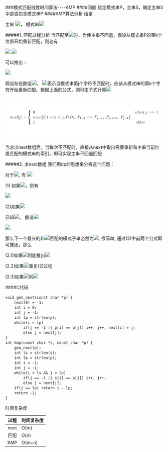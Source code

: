 ###模式匹配线性时间算法----KMP
####问题
    给定模式串P，主串S，确定主串S中是否包含模式串P
####KMP算法分析
给定

主串 <img src="http://www.forkosh.com/mathtex.cgi? S=s_1s_2s_3...s_n">， 模式串<img src="http://www.forkosh.com/mathtex.cgi? P=p_1sp_2p_3...p_m">

#####1. 匹配过程分析 
当匹配至<img src="http://www.forkosh.com/mathtex.cgi? s_i \ne p_j">时，为使主串不回退，假设从模式串P的第k个位置开始重新匹配，则必有

<img src="http://www.forkosh.com/mathtex.cgi? p_1p_2...p_{k-1}=s_{i-k+1}s_{i-k+2}...s_{i-1}">

<img src="http://www.forkosh.com/mathtex.cgi? p_{j-k+1}p_{j-k+2}...p_{j-1}=s_{i-k+1}s_{i-k+2}...s_{i-1}">

可以推出：

<img src="http://www.forkosh.com/mathtex.cgi? p_1p_2...p_{k-1}=p_{j-k+1}s_{j-k+2}...s_{j-1}">

假设存在数组<img src="http://www.forkosh.com/mathtex.cgi? next[]">， <img src="http://www.forkosh.com/mathtex.cgi? next[j]=k">表示当模式串第j个字符不匹配时，应该从模式串的第k个字符开始重新匹配。根据上面的公式，则可由下式计算<img src="http://www.forkosh.com/mathtex.cgi? next[]">

<img src="static/next.png" alt="next" width="500px" />

当求出next数组后，当每次不匹配时，直接从next中取出需要重新和主串当前位置匹配的模式串的索引，即可实现主串不回退匹配

#####2. 求next数组
我们用dp的思想来分析这个问题：

对于<img src="http://www.forkosh.com/mathtex.cgi? next[j]=k">, 有 <img src="http://www.forkosh.com/mathtex.cgi? p_1p_2...p_{k-1}=p_{j-k+1}s_{j-k+2}...s_{j-1}">

(1) 如果<img src="http://www.forkosh.com/mathtex.cgi? p_k=p_j">，则有

<img src="http://www.forkosh.com/mathtex.cgi? p_1p_2...p_{k}=p_{j-k+1}s_{j-k+2}...s_{j}\Rightarrow next[j+1]=next[j]+1">

(2)如果<img src="http://www.forkosh.com/mathtex.cgi? p_k\ne p_j">

已知<img src="http://www.forkosh.com/mathtex.cgi? p_1p_2...p_{k-1}=p_{j-k+1}s_{j-k+2}...s_{j-1}">， 假设<img src="http://www.forkosh.com/mathtex.cgi? next[k]=k'">

<img src="http://www.forkosh.com/mathtex.cgi? next[k]=k' \Rightarrow p_1p_2...p_{k'-1}=p_{k-k'+1}p_{k-k'+2}...p_{k-1}">

那么下一个最长的和<img src="http://www.forkosh.com/mathtex.cgi? s_{x}...s_{j-1}">匹配的模式子串必然为<img src="http://www.forkosh.com/mathtex.cgi? p_1p_2...p_{k'-1}">, 很简单, 通过(2)中前两个公式即可推出，那么

(2.1)如果<img src="http://www.forkosh.com/mathtex.cgi? p_k'=p_j">则能推出<img src="http://www.forkosh.com/mathtex.cgi? next[j+1]=next[k']+1">

(2.2)如果<img src="http://www.forkosh.com/mathtex.cgi? p_k'\ne p_j">重复(2)过程

(2.3)如果<img src="http://www.forkosh.com/mathtex.cgi? k'=1">则<img src="http://www.forkosh.com/mathtex.cgi? next[j+1]=1">

####C代码
```
void gen_next(const char *p) {
    next[0] = -1;
    int i = 0;
    int j = -1;
    int lp = strlen(p);
    while(i < lp)
        if(j == -1 || p[i] == p[j]) i++, j++, next[i] = j;
        else j = next[j];
}
int kmp(const char *s, const char *p) {
    gen_next(p);
    int ls = strlen(s);
    int lp = strlen(p);
    int i = -1;
    int j = -1;
    while(i < ls && j < lp)
        if(j == -1 || s[i] == p[j]) i++, j++;
        else j = next[j];
    if(j == lp) return i - lp;
    return -1;
}
```
时间复杂度

|过程|时间复杂度|
|:----:|:----|
|next|O(m)|
|匹配|O(n)|
|KMP|O(m+n)|
